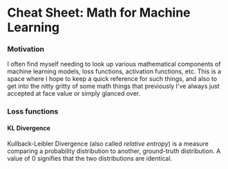 # Cheat Sheet: Math for Machine Learning

### Motivation
I often find myself needing to look up various mathematical components of machine learning models, loss functions, activation functions, etc. This is a space where I hope to keep a quick reference for such things, and also to get into the nitty gritty of some math things that previously I've always just accepted at face value or simply glanced over.

### Loss functions
#### KL Divergence
Kullback-Leibler Divergence (also called *relative entropy*) is a measure comparing a probability distribution to another, ground-truth distribution. A value of 0 signifies that the two distributions are identical.
